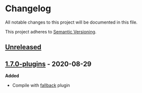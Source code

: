 # Changelog

All notable changes to this project will be documented in this file.

This project adheres to [Semantic Versioning](https://semver.org/spec/v2.0.0.html).

## [Unreleased]

[Unreleased]: https://github.com/cmacrae/coredns/compare/master...HEAD

## [1.7.0-plugins](https://github.com/cmacrae/coredns/releases/tag/v1.7.0-plugins) - 2020-08-29

**Added**
- Compile with [fallback](https://coredns.io/explugins/fallback/) plugin
